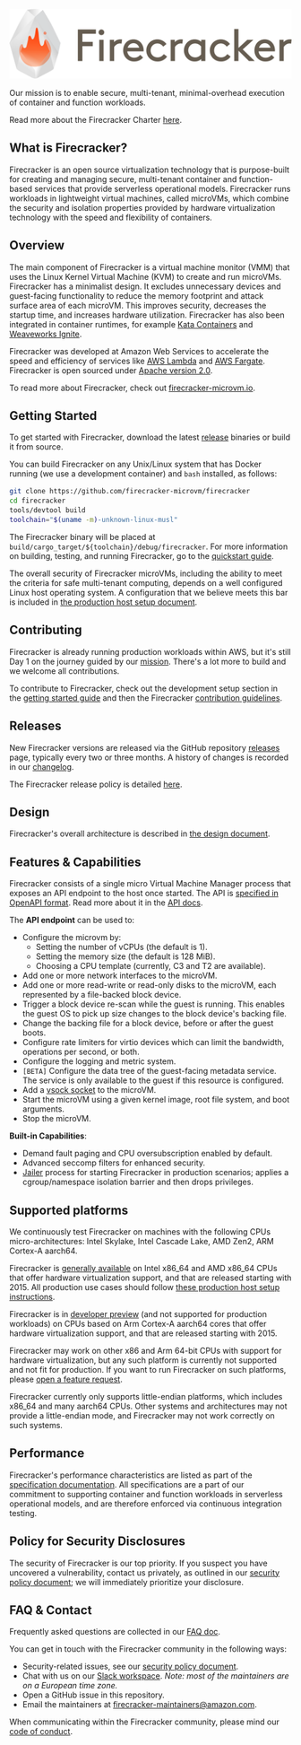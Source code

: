 ![Firecracker Logo Title](docs/images/fc_logo_full_white-bg.png)

Our mission is to enable secure, multi-tenant, minimal-overhead execution of
container and function workloads.

Read more about the Firecracker Charter [here](CHARTER.md).

## What is Firecracker?

Firecracker is an open source virtualization technology that is purpose-built
for creating and managing secure, multi-tenant container and function-based
services that provide serverless operational models. Firecracker runs workloads
in lightweight virtual machines, called microVMs, which combine the security and
isolation properties provided by hardware virtualization technology with the
speed and flexibility of containers.

## Overview

The main component of Firecracker is a virtual machine monitor (VMM) that uses
the Linux Kernel Virtual Machine (KVM) to create and run microVMs. Firecracker
has a minimalist design. It excludes unnecessary devices and guest-facing
functionality to reduce the memory footprint and attack surface area of each
microVM. This improves security, decreases the startup time, and increases
hardware utilization. Firecracker has also been integrated in container runtimes,
for example
[Kata Containers](https://github.com/kata-containers/documentation/wiki/Initial-release-of-Kata-Containers-with-Firecracker-support)
and [Weaveworks Ignite](https://github.com/weaveworks/ignite).

Firecracker was developed at Amazon Web Services to accelerate the speed and
efficiency of services like [AWS Lambda](https://aws.amazon.com/lambda/) and
[AWS Fargate](https://aws.amazon.com/fargate/). Firecracker is open
sourced under [Apache version 2.0](LICENSE).

To read more about Firecracker, check out
[firecracker-microvm.io](https://firecracker-microvm.github.io).

## Getting Started

To get started with Firecracker, download the latest
[release](https://github.com/firecracker-microvm/firecracker/releases) binaries
or build it from source.

You can build Firecracker on any Unix/Linux system that has Docker running
(we use a development container) and `bash` installed, as follows:

```bash
git clone https://github.com/firecracker-microvm/firecracker
cd firecracker
tools/devtool build
toolchain="$(uname -m)-unknown-linux-musl"
```

The Firecracker binary will be placed at
`build/cargo_target/${toolchain}/debug/firecracker`. For more information on
building, testing, and running Firecracker, go to the
[quickstart guide](docs/getting-started.md).

The overall security of Firecracker microVMs, including the ability to meet the
criteria for safe multi-tenant computing, depends on a well configured Linux
host operating system. A configuration that we believe meets this bar is
included in [the production host setup document](docs/prod-host-setup.md).

## Contributing

Firecracker is already running production workloads within AWS, but it's still
Day 1 on the journey guided by our [mission](CHARTER.md). There's a lot more to
build and we welcome all contributions.

To contribute to Firecracker, check out the development setup section in the
[getting started guide](docs/getting-started.md) and then the Firecracker
[contribution guidelines](CONTRIBUTING.md).

## Releases

New Firecracker versions are released via the GitHub repository
[releases](https://github.com/firecracker-microvm/firecracker/releases) page,
typically every two or three months. A history of changes is recorded in our
[changelog](CHANGELOG.md).

The Firecracker release policy is detailed [here](docs/RELEASE_POLICY.md).

## Design

Firecracker's overall architecture is described in
[the design document](docs/design.md).

## Features & Capabilities

Firecracker consists of a single micro Virtual Machine Manager process that
exposes an API endpoint to the host once started. The API is
[specified in OpenAPI format](src/api_server/swagger/firecracker.yaml). Read more
about it in the [API docs](docs/api_requests).

The **API endpoint** can be used to:

- Configure the microvm by:
  - Setting the number of vCPUs (the default is 1).
  - Setting the memory size (the default is 128 MiB).
  - Choosing a CPU template (currently, C3 and T2 are available).
- Add one or more network interfaces to the microVM.
- Add one or more read-write or read-only disks to the microVM, each represented
  by a file-backed block device.
- Trigger a block device re-scan while the guest is running. This enables the
  guest OS to pick up size changes to the block device's backing file.
- Change the backing file for a block device, before or after the guest boots.
- Configure rate limiters for virtio devices which can limit the bandwidth,
  operations per second, or both.
- Configure the logging and metric system.
- `[BETA]` Configure the data tree of the guest-facing metadata service. The
  service is only available to the guest if this resource is configured.
- Add a [vsock socket](docs/vsock.md) to the microVM.
- Start the microVM using a given kernel image, root file system, and boot
  arguments.
- Stop the microVM.

**Built-in Capabilities**:

- Demand fault paging and CPU oversubscription enabled by default.
- Advanced seccomp filters for enhanced security.
- [Jailer](docs/jailer.md) process for starting Firecracker in production
  scenarios; applies a cgroup/namespace isolation barrier and then
  drops privileges.

## Supported platforms

We continuously test Firecracker on machines with the following CPUs
micro-architectures: Intel Skylake, Intel Cascade Lake, AMD Zen2, ARM Cortex-A
aarch64.

Firecracker is [generally available](docs/RELEASE_POLICY.md) on Intel x86_64
and AMD x86_64 CPUs that offer hardware virtualization support, and that are
released starting with 2015. All production use cases should follow [these
production host setup instructions](docs/prod-host-setup.md).

Firecracker is in [developer preview](docs/RELEASE_POLICY.md) (and not
supported for production workloads) on CPUs based on Arm Cortex-A aarch64 cores
that offer hardware virtualization support, and that are released starting
with 2015.

Firecracker may work on other x86 and Arm 64-bit CPUs with support for hardware
virtualization, but any such platform is currently not supported and not fit
for production. If you want to run Firecracker on such platforms, please
[open a feature request](https://github.com/firecracker-microvm/firecracker/issues/new?assignees=&labels=&template=feature_request.md&title=%5BFeature+Request%5D+Title).

Firecracker currently only supports little-endian platforms, which includes x86_64
and many aarch64 CPUs. Other systems and architectures may not provide a little-endian
mode, and Firecracker may not work correctly on such systems.

## Performance

Firecracker's performance characteristics are listed as part of the
[specification documentation](SPECIFICATION.md). All specifications are a part
of our commitment to supporting container and function workloads in serverless
operational models, and are therefore enforced via continuous integration
testing.

## Policy for Security Disclosures

The security of Firecracker is our top priority. If you suspect you have
uncovered a vulnerability, contact us privately, as outlined in our
[security policy document](SECURITY.md); we will immediately prioritize
your disclosure.

## FAQ & Contact

Frequently asked questions are collected in our [FAQ doc](FAQ.md).

You can get in touch with the Firecracker community in the following ways:

- Security-related issues, see our [security policy document](SECURITY.md).
- Chat with us on our
  [Slack workspace](https://join.slack.com/t/firecracker-microvm/shared_invite/enQtNDY2NTUwMzQ3MDE1LWIwMzA0OWFkMTZhMTlmMDZiMmFkYjMyODMxMGQ1ZjliMzJjNjJiNWRhNWNkOGEyNmUxNmRkMjZhYTc3MmVjZjM).
  _Note: most of the maintainers are on a European time zone._
- Open a GitHub issue in this repository.
- Email the maintainers at
  [firecracker-maintainers@amazon.com](mailto:firecracker-maintainers@amazon.com).

When communicating within the Firecracker community, please mind our
[code of conduct](CODE_OF_CONDUCT.md).
